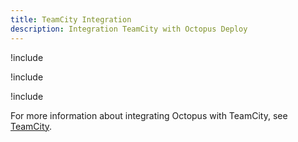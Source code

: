 ```yaml
---
title: TeamCity Integration
description: Integration TeamCity with Octopus Deploy
---
```


!include <teamcity-intro>

!include <teamcity-install>

!include <teamcity-pack>

For more information about integrating Octopus with TeamCity, see [TeamCity](/docs/api-and-integration/teamcity/index.md).
